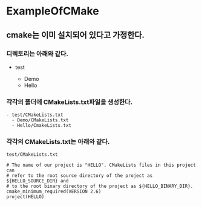 # ExampleOfCMake

## cmake는 이미 설치되어 있다고 가정한다.

### 디렉토리는 아래와 같다.

<ul>
	<li>test</li>
	<ul>
		<li>Demo</li>
		<li>Hello</li>
	</ul>
</ul>


### 각각의 폴더에 CMakeLists.txt파일을 생성한다.
	- test/CMakeLists.txt
	  - Demo/CMakeLists.txt
	  - Hello/CmakeLists.txt

### 각각의 CMakeLists.txt는 아래와 같다.
	test/CMakeLists.txt

	# The name of our project is "HELLO". CMakeLists files in this project can
	# refer to the root source directory of the project as ${HELLO_SOURCE_DIR} and
	# to the root binary directory of the project as ${HELLO_BINARY_DIR}.
	cmake_minimum_required(VERSION 2.6)
	project(HELLO)
